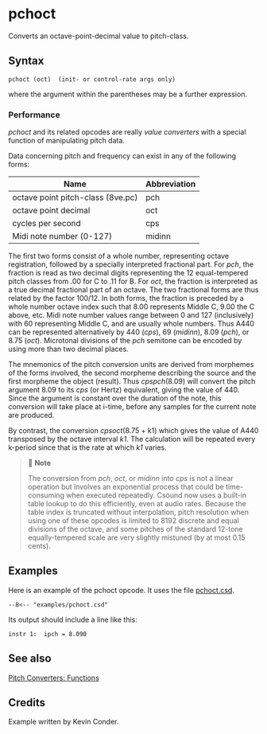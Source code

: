 <!--
id:pchoct
category:Pitch Converters:Functions
-->
# pchoct
Converts an octave-point-decimal value to pitch-class.

## Syntax
``` csound-orc
pchoct (oct)  (init- or control-rate args only)
```

where the argument within the parentheses may be a further expression.

### Performance

_pchoct_ and its related opcodes are really _value converters_ with a special function of manipulating pitch data.

Data concerning pitch and frequency can exist in any of the following forms:

| Name | Abbreviation |
|---|---|
| octave point pitch-class (8ve.pc) | pch |
| octave point decimal | oct |
| cycles per second | cps |
| Midi note number (0-127) | midinn |

The first two forms consist of a whole number, representing octave registration, followed by a specially interpreted fractional part. For _pch_, the fraction is read as two decimal digits representing the 12 equal-tempered pitch classes from .00 for C to .11 for B. For _oct_, the fraction is interpreted as a true decimal fractional part of an octave. The two fractional forms are thus related by the factor 100/12. In both forms, the fraction is preceded by a whole number octave index such that 8.00 represents Middle C, 9.00 the C above, etc. Midi note number values range between 0 and 127 (inclusively) with 60 representing Middle C, and are usually whole numbers. Thus A440 can be represented alternatively by 440 (_cps_), 69 (_midinn_), 8.09 (_pch_), or 8.75 (_oct_). Microtonal divisions of the _pch_ semitone can be encoded by using more than two decimal places.

The mnemonics of the pitch conversion units are derived from morphemes of the forms involved, the second morpheme describing the source and the first morpheme the object (result). Thus _cpspch_(8.09) will convert the pitch argument 8.09 to its _cps_ (or Hertz) equivalent, giving the value of 440. Since the argument is constant over the duration of the note, this conversion will take place at i-time, before any samples for the current note are produced.

By contrast, the conversion _cpsoct_(8.75 + k1) which gives the value of A440 transposed by the octave interval _k1_. The calculation will be repeated every k-period since that is the rate at which _k1_ varies.

> :memo: **Note**
>
> The conversion from _pch_, _oct_, or _midinn_ into _cps_ is not a linear operation but involves an exponential process that could be time-consuming when executed repeatedly. Csound now uses a built-in table lookup to do this efficiently, even at audio rates. Because the table index is truncated without interpolation, pitch resolution when using one of these opcodes is limited to 8192 discrete and equal divisions of the octave, and some pitches of the standard 12-tone equally-tempered scale are very slightly mistuned (by at most 0.15 cents).

## Examples

Here is an example of the pchoct opcode. It uses the file [pchoct.csd](../../examples/pchoct.csd).

``` csound-csd title="Example of the pchoct opcode." linenums="1"
--8<-- "examples/pchoct.csd"
```

Its output should include a line like this:

```
instr 1:  ipch = 8.090
```

## See also

[Pitch Converters: Functions](../../pitch/funcs)

## Credits

Example written by Kevin Conder.
